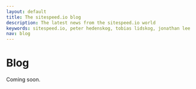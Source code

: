 ```yaml
---
layout: default
title: The sitespeed.io blog
description: The latest news from the sitespeed.io world
keywords: sitespeed.io, peter hedenskog, tobias lidskog, jonathan lee
nav: blog
---
```


# Blog

<!--
{% for post in site.posts %}
  <img src="{{site.baseurl}}{{ post.authorimage }}" class="photo pull-left" width="100" height="100">

## [{{ post.title }}]({{site.baseurl}}{{ post.url }})

**{{ post.date | date: '%Y' }}-{{ post.date | date: '%m' }}-{{ post.date | date: '%d' }}** -
  {{ post.intro }}

  [>> Read more]({{site.baseurl}}{{ post.url }})

  * * *

{% endfor %}
-->
Coming soon.
